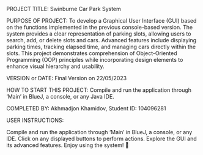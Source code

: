 PROJECT TITLE:
Swinburne Car Park System

PURPOSE OF PROJECT:
To develop a Graphical User Interface (GUI) based on the functions implemented in the previous console-based version. The system provides a clear representation of parking slots, allowing users to search, add, or delete slots and cars. Advanced features include displaying parking times, tracking elapsed time, and managing cars directly within the slots. This project demonstrates comprehension of Object-Oriented Programming (OOP) principles while incorporating design elements to enhance visual hierarchy and usability.

VERSION or DATE:
Final Version on 22/05/2023

HOW TO START THIS PROJECT:
Compile and run the application through ‘Main’ in BlueJ, a console, or any Java IDE.

COMPLETED BY:
Akhmadjon Khamidov, Student ID: 104096281

USER INSTRUCTIONS:

Compile and run the application through ‘Main’ in BlueJ, a console, or any IDE.
Click on any displayed buttons to perform actions.
Explore the GUI and its advanced features.
Enjoy using the system! 🚗
